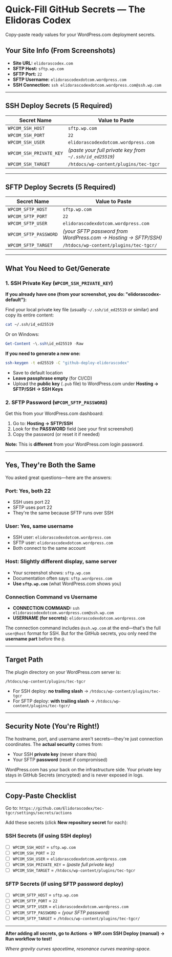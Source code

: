 # Quick-Fill GitHub Secrets — The Elidoras Codex

Copy-paste ready values for your WordPress.com deployment secrets.

## Your Site Info (From Screenshots)

- **Site URL:** `elidorascodex.com`
- **SFTP Host:** `sftp.wp.com`
- **SFTP Port:** `22`
- **SFTP Username:** `elidorascodexdotcom.wordpress.com`
- **SSH Connection:** `ssh elidorascodexdotcom.wordpress.com@ssh.wp.com`

---

## SSH Deploy Secrets (5 Required)

| Secret Name | Value to Paste |
|-------------|---------------|
| `WPCOM_SSH_HOST` | `sftp.wp.com` |
| `WPCOM_SSH_PORT` | `22` |
| `WPCOM_SSH_USER` | `elidorascodexdotcom.wordpress.com` |
| `WPCOM_SSH_PRIVATE_KEY` | *(paste your full private key from `~/.ssh/id_ed25519`)* |
| `WPCOM_SSH_TARGET` | `/htdocs/wp-content/plugins/tec-tgcr` |

---

## SFTP Deploy Secrets (5 Required)

| Secret Name | Value to Paste |
|-------------|---------------|
| `WPCOM_SFTP_HOST` | `sftp.wp.com` |
| `WPCOM_SFTP_PORT` | `22` |
| `WPCOM_SFTP_USER` | `elidorascodexdotcom.wordpress.com` |
| `WPCOM_SFTP_PASSWORD` | *(your SFTP password from WordPress.com → Hosting → SFTP/SSH)* |
| `WPCOM_SFTP_TARGET` | `/htdocs/wp-content/plugins/tec-tgcr/` |

---

## What You Need to Get/Generate

### 1. SSH Private Key (`WPCOM_SSH_PRIVATE_KEY`)

**If you already have one (from your screenshot, you do: "elidorascodex-default"):**

Find your local private key file (usually `~/.ssh/id_ed25519` or similar) and copy its entire content:

```bash
cat ~/.ssh/id_ed25519
```

Or on Windows:

```powershell
Get-Content ~\.ssh\id_ed25519 -Raw
```

**If you need to generate a new one:**

```bash
ssh-keygen -t ed25519 -C "github-deploy-elidorascodex"
```

- Save to default location
- **Leave passphrase empty** (for CI/CD)
- Upload the **public key** (`.pub` file) to WordPress.com under **Hosting → SFTP/SSH → SSH Keys**

### 2. SFTP Password (`WPCOM_SFTP_PASSWORD`)

Get this from your WordPress.com dashboard:

1. Go to: **Hosting → SFTP/SSH**
2. Look for the **PASSWORD** field (see your first screenshot)
3. Copy the password (or reset it if needed)

**Note:** This is **different** from your WordPress.com login password.

---

## Yes, They're Both the Same

You asked great questions—here are the answers:

### Port: Yes, both 22

- SSH uses port 22
- SFTP uses port 22
- They're the same because SFTP runs over SSH

### User: Yes, same username

- SSH user: `elidorascodexdotcom.wordpress.com`
- SFTP user: `elidorascodexdotcom.wordpress.com`
- Both connect to the same account

### Host: Slightly different display, same server

- Your screenshot shows: `sftp.wp.com`
- Documentation often says: `sftp.wordpress.com`
- **Use `sftp.wp.com`** (what WordPress.com shows you)

### Connection Command vs Username

- **CONNECTION COMMAND:** `ssh elidorascodexdotcom.wordpress.com@ssh.wp.com`
- **USERNAME (for secrets):** `elidorascodexdotcom.wordpress.com`

The connection command includes `@ssh.wp.com` at the end—that's the full `user@host` format for SSH. But for the GitHub secrets, you only need the **username part** before the `@`.

---

## Target Path

The plugin directory on your WordPress.com server is:

```text
/htdocs/wp-content/plugins/tec-tgcr
```

- For SSH deploy: **no trailing slash** → `/htdocs/wp-content/plugins/tec-tgcr`
- For SFTP deploy: **with trailing slash** → `/htdocs/wp-content/plugins/tec-tgcr/`

---

## Security Note (You're Right!)

The hostname, port, and username aren't secrets—they're just connection coordinates. The **actual security** comes from:

- Your SSH **private key** (never share this)
- Your SFTP **password** (reset if compromised)

WordPress.com has your back on the infrastructure side. Your private key stays in GitHub Secrets (encrypted) and is never exposed in logs.

---

## Copy-Paste Checklist

Go to: `https://github.com/Elidorascodex/tec-tgcr/settings/secrets/actions`

Add these secrets (click **New repository secret** for each):

### SSH Secrets (if using SSH deploy)

- [ ] `WPCOM_SSH_HOST` = `sftp.wp.com`
- [ ] `WPCOM_SSH_PORT` = `22`
- [ ] `WPCOM_SSH_USER` = `elidorascodexdotcom.wordpress.com`
- [ ] `WPCOM_SSH_PRIVATE_KEY` = *(paste full private key)*
- [ ] `WPCOM_SSH_TARGET` = `/htdocs/wp-content/plugins/tec-tgcr`

### SFTP Secrets (if using SFTP password deploy)

- [ ] `WPCOM_SFTP_HOST` = `sftp.wp.com`
- [ ] `WPCOM_SFTP_PORT` = `22`
- [ ] `WPCOM_SFTP_USER` = `elidorascodexdotcom.wordpress.com`
- [ ] `WPCOM_SFTP_PASSWORD` = *(your SFTP password)*
- [ ] `WPCOM_SFTP_TARGET` = `/htdocs/wp-content/plugins/tec-tgcr/`

---

**After adding all secrets, go to Actions → WP.com SSH Deploy (manual) → Run workflow to test!**

*Where gravity curves spacetime, resonance curves meaning-space.*

